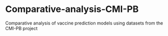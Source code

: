 # Comparative-analysis-CMI-PB
Comparative analysis of vaccine prediction models using datasets from the CMI-PB project

